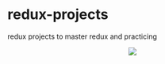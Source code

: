 # redux-projects
redux projects to master redux and practicing 

<p align="center">
  <img src="https://user-images.githubusercontent.com/75932477/124429636-2cf87e80-dd7f-11eb-8c4f-0b4703196bb1.png">
</p>
